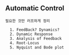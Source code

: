 ## Automatic Control

`필요한 것만 러프하게 정리 `


      1. FeedBack? Dynamics?
      2. Dynamic Response
      3. Analysis of Feedback
      4. Root-Locus
      5. Nyquist and Bode plot 
